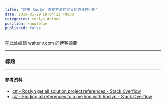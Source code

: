 ```yaml
---
title: "使用 Roslyn 查找方法的定义和方法的引用"
date: 2019-01-29 18:04:22 +0800
categories: roslyn dotnet
position: knowledge
published: false
---
```


在此处编辑 walterlv.com 的博客摘要

---

<div id="toc"></div>

### 标题

---

#### 参考资料

- [c# - Roslyn get all solution project references - Stack Overflow](https://stackoverflow.com/questions/49834732/roslyn-get-all-solution-project-references)
- [c# - Finding all references to a method with Roslyn - Stack Overflow](https://stackoverflow.com/questions/31861762/finding-all-references-to-a-method-with-roslyn)
